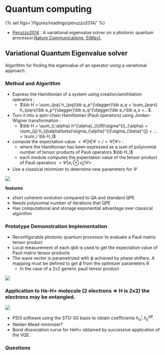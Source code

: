 # Quantum computing
{% set figs='/figures/readings/peruzzo2014/' %}


- [Peruzzo2014](#variational-quantum-eigenvalue-solver) : A variational eigenvalue solver on a photonic quantum processor.[Nature Communications, 5(May).](https://doi.org/10.1038/ncomms5213)

## Variational Quantum Eigenvalue solver
Algorithm for finding the eigenvalue of an operator using a variational approach.

### Method and Algorithm
- Express the Hamiltonian of a system using creation/annihilation operators :
    - $\bb H = \sum_{pq} h_{pq}\bb a_p^{\dagger}\bb a_q + \sum_{pqrs} h_{pqrs}\bb a_p^{\dagger}\bb a_q^{\dagger}\bb a_r\bb a_s +...$.
- Turn it into a spin-chain Hamiltonian (Pauli operators) using Jordan-Wigner transformation :
    - $\bb H = \sum_{i,\alpha} h^{\alpha}_{i}(R)\sigma^{i}_{\alpha} + \sum_{ij} h_{ij\alpha\beta}\sigma_{\alpha}^{i}\sigma_{\beta}^{j} + ...  = \sum_i \bb H_i$
- compute the expectation value $<\Psi|H|\Psi>/<\Psi|\Psi>$ :
    - where the Hamiltonian has been expressed as a sum of polynomial number of tensor products of Pauli operators $\bb H_i$
    - each module computes the expectation value of the tensor product of Pauli operators $<\Psi|\sigma_i\otimes\sigma_j|\Psi>$
- Use a classical minimizer to determine new parameters for $\Psi$

[![]({{figs}}1.png)]({{figs}}1.png)

**features**

- short coherent evolution compared to QA and standard QPE
- Needs polynomial number of iterations that QPE
- Has computational and storage exponential advantage over classical algorithm


### Prototype Demonstration Implementation
- Reconfigurable photonic quantum processor to evaluate a Pauli matrix tensor product
- Local measurement of each qbit is used to get the expectation value of Pauli matrix tensor products
- The wave vector is parametrized with $\phi$ achieved by phase shifters. A mapping must be defined to get $\phi$ from the optimizer parameters $\theta$.
  - In the case of a 2x2 generic pauli tensor product

[![]({{figs}}2.png)]({{figs}}2.png)



### Application to He-H+ molecule (2 electrons => H is 2x2) the electrons may be entangled.
[![]({{figs}}3-4.png)]({{figs}}3-4.png)

- PSI3 software using the STO-3G basis to obtain coefficients $h_{\alpha}^{i}, h_{ij}^{\alpha\beta}$.
- Nelder-Mead minimizer?
- Bond dissociation curve for HeH+ obtained by successive application of the VQE.


### Questions


<!--
### Formulation and implementation
- Following section Applications to k-sparse Hamiltonians
- The phase shifters are used to parametrize both the input state and the tensor product and the mapping is described in the supplementary information. The values $\phi_5,\phi_6$ are set to $\pi$ to represent the identity operator. Do you know what the values are for the different tensor products $\sigma_i$ and $\sigma_i\otimes\sigma_j$ ? -->
